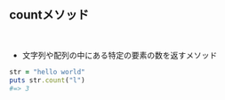 ## countメソッド  
<br>

- 文字列や配列の中にある特定の要素の数を返すメソッド  
```rb
str = "hello world"
puts str.count("l")
#=> 3
```